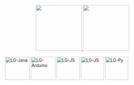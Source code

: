 
</div>

<div align="center">
  <a href="https://github.com/TheDevLG">
  <img height="150em" src="https://github-readme-stats.vercel.app/api?username=TheDevLG&theme=tokyonight&count_private=true&show_icons=true"/>
  <img height="150em" src="https://github-readme-stats.vercel.app/api/top-langs/?username=TheDevLG&layout=compact&langs_count=8&theme=tokyonight&count_private=true&show_icons=true"/>
  </a>
  </div>
    
    
   
<div style="display: inline_block"><br>     
  <img align="center" alt="LG-Java" height="75" width="80" src="https://cdn.jsdelivr.net/gh/devicons/devicon/icons/java/java-plain-wordmark.svg">
  <img align="center" alt="LG-Arduino" height="75" width="80" src="https://cdn.jsdelivr.net/gh/devicons/devicon/icons/arduino/arduino-original-wordmark.svg">
  <img align="center" alt="LG-JS" height="75" width"80" src="https://cdn.jsdelivr.net/gh/devicons/devicon/icons/javascript/javascript-original.svg">
  <img align="center" alt="LG-JS" height="75" width"80" src="https://cdn.jsdelivr.net/gh/devicons/devicon/icons/nodejs/nodejs-original.svg">
  <img align="center" alt="LG-Py" height="75" width"80" src="https://cdn.jsdelivr.net/gh/devicons/devicon/icons/python/python-original.svg">
  

</div>



